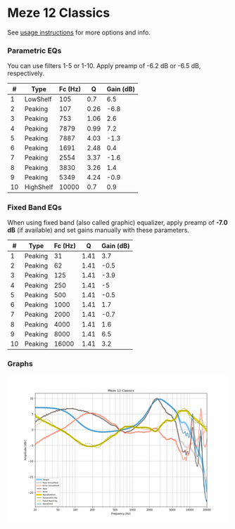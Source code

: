 # Meze 12 Classics
See [usage instructions](https://github.com/jaakkopasanen/AutoEq#usage) for more options and info.

### Parametric EQs
You can use filters 1-5 or 1-10. Apply preamp of -6.2 dB or -6.5 dB, respectively.

|   # | Type      |   Fc (Hz) |    Q |   Gain (dB) |
|-----|-----------|-----------|------|-------------|
|   1 | LowShelf  |       105 | 0.7  |         6.5 |
|   2 | Peaking   |       107 | 0.26 |        -6.8 |
|   3 | Peaking   |       753 | 1.06 |         2.6 |
|   4 | Peaking   |      7879 | 0.99 |         7.2 |
|   5 | Peaking   |      7887 | 4.03 |        -1.3 |
|   6 | Peaking   |      1691 | 2.48 |         0.4 |
|   7 | Peaking   |      2554 | 3.37 |        -1.6 |
|   8 | Peaking   |      3830 | 3.26 |         1.4 |
|   9 | Peaking   |      5349 | 4.24 |        -0.9 |
|  10 | HighShelf |     10000 | 0.7  |         0.9 |

### Fixed Band EQs
When using fixed band (also called graphic) equalizer, apply preamp of **-7.0 dB** (if available) and set gains manually with these parameters.

|   # | Type    |   Fc (Hz) |    Q |   Gain (dB) |
|-----|---------|-----------|------|-------------|
|   1 | Peaking |        31 | 1.41 |         3.7 |
|   2 | Peaking |        62 | 1.41 |        -0.5 |
|   3 | Peaking |       125 | 1.41 |        -3.9 |
|   4 | Peaking |       250 | 1.41 |        -5   |
|   5 | Peaking |       500 | 1.41 |        -0.5 |
|   6 | Peaking |      1000 | 1.41 |         1.7 |
|   7 | Peaking |      2000 | 1.41 |        -0.7 |
|   8 | Peaking |      4000 | 1.41 |         1.6 |
|   9 | Peaking |      8000 | 1.41 |         6.5 |
|  10 | Peaking |     16000 | 1.41 |         3.2 |

### Graphs
![](./Meze%2012%20Classics.png)
